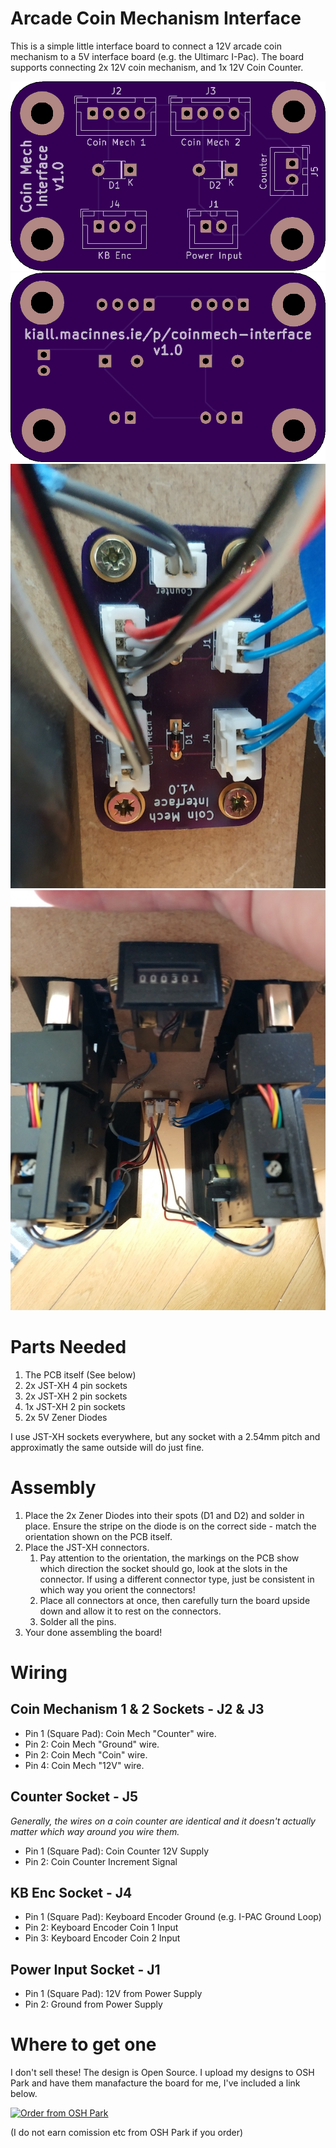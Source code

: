 # Arcade Coin Mechanism Interface

This is a simple little interface board to connect a 12V arcade coin mechanism to a 5V interface board (e.g. the Ultimarc I-Pac). The board supports connecting 2x 12V coin mechanism, and 1x 12V Coin Counter.

![Board Front](img/board-front.png)
![Board Back](img/board-back.png)
![Installed 1](img/installed.jpg)
![Installed 2](img/installed2.jpg)

# Parts Needed

1. The PCB itself (See below)
2. 2x JST-XH 4 pin sockets
3. 2x JST-XH 2 pin sockets
4. 1x JST-XH 2 pin sockets
5. 2x 5V Zener Diodes

I use JST-XH sockets everywhere, but any socket with a 2.54mm pitch and approximatly the same outside will do just fine.

# Assembly

1. Place the 2x Zener Diodes into their spots (D1 and D2) and solder in place. Ensure the stripe on the diode is on the correct side - match the orientation shown on the PCB itself.
2. Place the JST-XH connectors.
   1. Pay attention to the orientation, the markings on the PCB show which direction the socket should go, look at the slots in the connector. If using a different connector type, just be consistent in which way you orient the connectors!
   2. Place all connectors at once, then carefully turn the board upside down and allow it to rest on the connectors.
   3. Solder all the pins.
3. Your done assembling the board!

# Wiring

## Coin Mechanism 1 & 2 Sockets - J2 & J3

* Pin 1 (Square Pad): Coin Mech "Counter" wire.
* Pin 2: Coin Mech "Ground" wire.
* Pin 2: Coin Mech "Coin" wire.
* Pin 4: Coin Mech "12V" wire.

## Counter Socket - J5

*Generally, the wires on a coin counter are identical and it doesn't actually matter which way around you wire them.*

* Pin 1 (Square Pad): Coin Counter 12V Supply
* Pin 2: Coin Counter Increment Signal

## KB Enc Socket - J4

* Pin 1 (Square Pad): Keyboard Encoder Ground (e.g. I-PAC Ground Loop)
* Pin 2: Keyboard Encoder Coin 1 Input
* Pin 3: Keyboard Encoder Coin 2 Input

## Power Input Socket - J1

* Pin 1 (Square Pad): 12V from Power Supply
* Pin 2: Ground from Power Supply

# Where to get one

I don't sell these! The design is Open Source. I upload my designs to OSH Park and have them manafacture the board for me, I've included a link below.

[![Order from OSH Park](https://oshpark.com/assets/badge-5b7ec47045b78aef6eb9d83b3bac6b1920de805e9a0c227658eac6e19a045b9c.png)](https://oshpark.com/shared_projects/wxe3zO7U)

(I do not earn comission etc from OSH Park if you order)